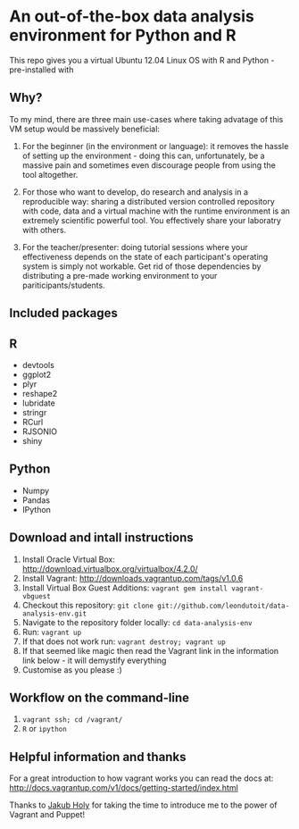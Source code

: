 An out-of-the-box data analysis environment for Python and R
============================================================

This repo gives you a virtual Ubuntu 12.04 Linux OS with R and Python - pre-installed with

Why?
----

To my mind, there are three main use-cases where taking advatage of this VM setup would be massively beneficial:

1. For the beginner (in the environment or language): it removes the hassle of setting up the environment - doing this can, unfortunately, be a massive pain and sometimes even discourage people from using the tool altogether.

2. For those who want to develop, do research and analysis in a reproducible way: sharing a distributed version controlled repository with code, data and a virtual machine with the runtime environment is an extremely scientific powerful tool. You effectively share your laboratry with others.

3. For the teacher/presenter: doing tutorial sessions where your effectiveness depends on the state of each participant's operating system is simply not workable. Get rid of those dependencies by distributing a pre-made working environment to your pariticipants/students.


Included packages
-----------------

R
-
- devtools
- ggplot2
- plyr
- reshape2
- lubridate
- stringr
- RCurl
- RJSONIO
- shiny

Python
------
- Numpy
- Pandas
- IPython


Download and intall instructions
--------------------------------

1. Install Oracle Virtual Box: http://download.virtualbox.org/virtualbox/4.2.0/
2. Install Vagrant: http://downloads.vagrantup.com/tags/v1.0.6
3. Install Virtual Box Guest Additions: `vagrant gem install vagrant-vbguest`
4. Checkout this repository: `git clone git://github.com/leondutoit/data-analysis-env.git`
5. Navigate to the repository folder locally: `cd data-analysis-env`
6. Run: `vagrant up`
7. If that does not work run: `vagrant destroy; vagrant up`
8. If that seemed like magic then read the Vagrant link in the information link below - it will demystify everything
9. Customise as you please :)

Workflow on the command-line
----------------------------
1. `vagrant ssh; cd /vagrant/`
2. `R` or `ipython`



Helpful information and thanks
------------------------------

For a great introduction to how vagrant works you can read the docs at: http://docs.vagrantup.com/v1/docs/getting-started/index.html

Thanks to [Jakub Holy](https://twitter.com/HolyJak) for taking the time to introduce me to the power of Vagrant and Puppet!

